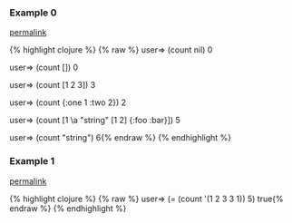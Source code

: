 ### Example 0
[permalink](#example-0)

{% highlight clojure %}
{% raw %}
user=> (count nil)
0

user=> (count [])
0

user=> (count [1 2 3])
3

user=> (count {:one 1 :two 2})
2

user=> (count [1 \a "string" [1 2] {:foo :bar}])
5

user=> (count "string")
6{% endraw %}
{% endhighlight %}


### Example 1
[permalink](#example-1)

{% highlight clojure %}
{% raw %}
user=> (= (count '(1 2 3 3 1)) 5)
true{% endraw %}
{% endhighlight %}


